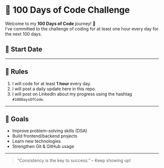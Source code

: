 # 💯 100 Days of Code Challenge

Welcome to my **100 Days of Code** journey! 🚀  
I’ve committed to the challenge of coding for at least one hour every day for the next 100 days.

## 📅 Start Date


---

## 📖 Rules

1. I will code for at least **1 hour** every day.
2. I will post a daily update here in this repo.
3. I will post on LinkedIn about my progress using the hashtag `#100DaysOfCode`.

---

## 📌 Goals

- Improve problem-solving skills (DSA)
- Build frontend/backend projects
- Learn new technologies
- Strengthen Git & GitHub usage

---


> “Consistency is the key to success.” – Keep showing up!

